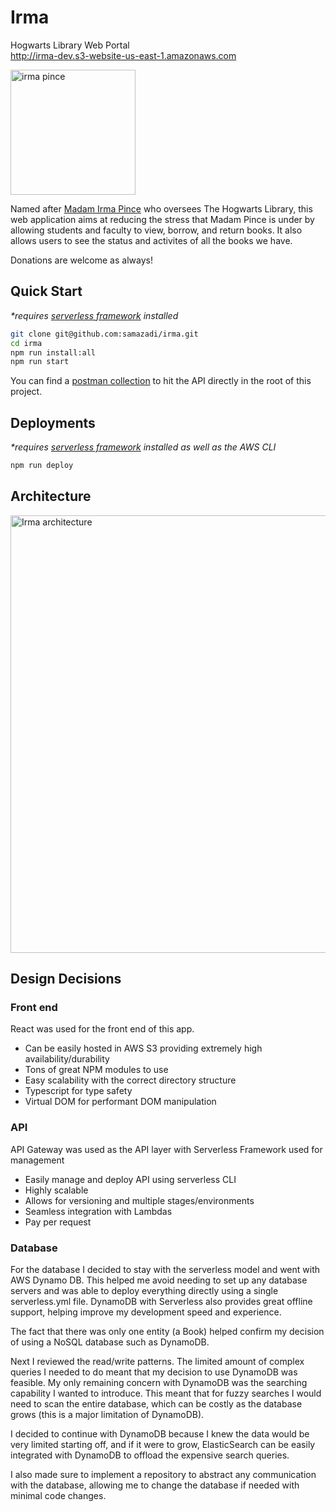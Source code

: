 # Irma

Hogwarts Library Web Portal<br>
http://irma-dev.s3-website-us-east-1.amazonaws.com

<p>
<img src='https://sam-misc-assets.s3.amazonaws.com/irma_pince.png' width='200' alt='irma pince'>
</p>

Named after [Madam Irma Pince](https://harrypotter.fandom.com/wiki/Irma_Pince) who oversees The Hogwarts Library, this web application aims at reducing the stress that Madam Pince is under by allowing students and faculty to view, borrow, and return books. It also allows users to see the status and activites of all the books we have.

Donations are welcome as always!

## Quick Start

_*requires [serverless framework](https://www.serverless.com/) installed_

```sh
git clone git@github.com:samazadi/irma.git
cd irma
npm run install:all
npm run start
```

You can find a [postman collection](https://github.com/samazadi/irma/blob/main/Irma.postman_collection.json) to hit the API directly in the root of this project.

## Deployments

_*requires [serverless framework](https://www.serverless.com/) installed as well as the AWS CLI_

```sh
npm run deploy
```

## Architecture
<p>
<img src='https://sam-misc-assets.s3.amazonaws.com/irma_arch_compressed.png' width='700' alt='Irma architecture'>
</p>

## Design Decisions

### Front end

React was used for the front end of this app.
- Can be easily hosted in AWS S3 providing extremely high availability/durability
- Tons of great NPM modules to use
- Easy scalability with the correct directory structure
- Typescript for type safety
- Virtual DOM for performant DOM manipulation

### API

API Gateway was used as the API layer with Serverless Framework used for management
- Easily manage and deploy API using serverless CLI
- Highly scalable
- Allows for versioning and multiple stages/environments
- Seamless integration with Lambdas
- Pay per request

### Database

For the database I decided to stay with the serverless model and went with AWS Dynamo DB. This helped me avoid needing to set up any database servers and was able to deploy everything directly using a single serverless.yml file. DynamoDB with Serverless also provides great offline support, helping improve my development speed and experience.

The fact that there was only one entity (a Book) helped confirm my decision of using a NoSQL database such as DynamoDB. 

Next I reviewed the read/write patterns. The limited amount of complex queries I needed to do meant that my decision to use DynamoDB was feasible. My only remaining concern with DynamoDB was the searching capability I wanted to introduce. This meant that for fuzzy searches I would need to scan the entire database, which can be costly as the database grows (this is a major limitation of DynamoDB).

I decided to continue with DynamoDB because I knew the data would be very limited starting off, and if it were to grow, ElasticSearch can be easily integrated with DynamoDB to offload the expensive search queries.

I also made sure to implement a repository to abstract any communication with the database, allowing me to change the database if needed with minimal code changes.
